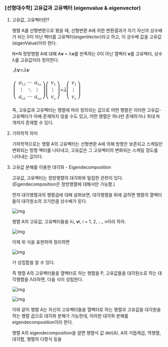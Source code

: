 ### [선형대수학] 고유값과 고유벡터 (eigenvalue & eigenvector)



1. 고유값, 고유벡터란?

   행렬 A를 선형변환으로 봤을 때, 선형변환 A에 의한 변환결과가 자기 자신의 상수배가 되는 0이 아닌 벡터를 고유벡터(eigenVector)라고 하고, 이 상수배 값을 고유값(eigenValue)이라 한다.

   N*N 정방행렬 A에 대해 A**v** = λ**v**를 만족하는 0이 아닌 열벡터 **v**를 고유벡터, 상수 λ를 고유값이라 정의한다.

   ![eigen1](Eigen.assets/eigen1-16526086237791.png)

   ![eigen2](Eigen.assets/eigen2-16526086281292.png)

   즉, 고유값과 고유벡터는 행렬에 따라 정의되는 값으로 어떤 행렬은 이러한 고유값-고유벡터가 아예 존재하지 않을 수도 있고, 어떤 행렬은 하나만 존재하거나 최대 N개까지 존재할 수 있다.

   

2. 기하학적 의미

   기하학적으로는 행렬 A의 고유벡터는 선형변환 A에 의해 방향은 보존되고 스케일만 변화되는 방향 벡터를 나타내고, 고유값은 그 고유벡터의 변화되는 스케일 정도를 나타내는 값이다.

   

3. 고유값 분해를 이용한 대각화 - Eigendecomposition

   고유값, 고유벡터는 정방행렬의 대각화와 밀접한 관련이 있다. (Eigendecomposition은 정방행렬에 대해서만 가능함.)

   먼저 대각행렬과의 행렬곱에 대해 살펴보면, 대각행렬을 뒤에 곱하면 행렬의 열벡터들이 대각원소의 크기만큼 상수배가 된다.

   ![img](https://t1.daumcdn.net/cfile/tistory/275F1539525D038308)

   행렬 A의 고유값, 고유벡터들을 λi, **v**i, i = 1, 2, ..., n이라 하자.

   ![img](https://t1.daumcdn.net/cfile/tistory/224AC634525D05050D)

   

   이제 위 식을 표현하여 정리하면

   ![img](https://t1.daumcdn.net/cfile/tistory/264C014D525D087120)

   가 성립합을 알 수 있다.

   즉 행렬 A의 고유벡터들을 열벡터로 하는 행렬을 P, 고유값들을 대각원소로 하는 대각행렬을 Λ라하면, 다음 식이 성립한다.

   ![img](https://t1.daumcdn.net/cfile/tistory/253BEB35525D10DA10)

   ![img](https://t1.daumcdn.net/cfile/tistory/222D5A35525D10D118)

   이와 같이 행렬 A는 자신의 고유벡터들을 열벡터로 하는 행렬과 고유값을 대각원솔 하는 행렬 곱으로 대각화 분해가 가능한데, 이러한 대각화 분해를 eigendecomposition이라 한다.

   행렬 A의 eigendecomposition을 알면 행렬식 값 det(A), A의 거듭제곱, 역행렬, 대각합, 행렬의 다항식 등을 